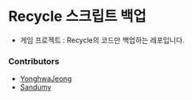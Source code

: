 # Recycle 스크립트 백업
- 게임 프로젝트 : Recycle의 코드만 백업하는 레포입니다. 
### Contributors
- [YonghwaJeong](https://github.com/YonghwaJeong)
- [Sandumy](https://github.com/sandumy)

